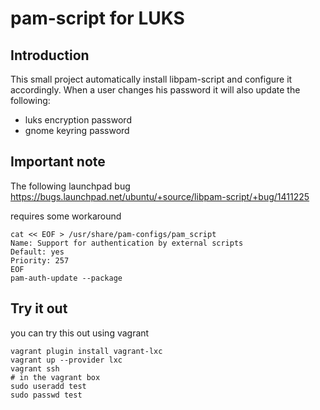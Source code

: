 # pam-script for LUKS

## Introduction

This small project automatically install libpam-script and configure it accordingly.
When a user changes his password it will also update the following:

* luks encryption password
* gnome keyring password

## Important note

The following launchpad bug 
https://bugs.launchpad.net/ubuntu/+source/libpam-script/+bug/1411225

requires some workaround

```
cat << EOF > /usr/share/pam-configs/pam_script
Name: Support for authentication by external scripts
Default: yes
Priority: 257
EOF
pam-auth-update --package
```

## Try it out

you can try this out using vagrant

```
vagrant plugin install vagrant-lxc
vagrant up --provider lxc
vagrant ssh
# in the vagrant box
sudo useradd test
sudo passwd test
```

